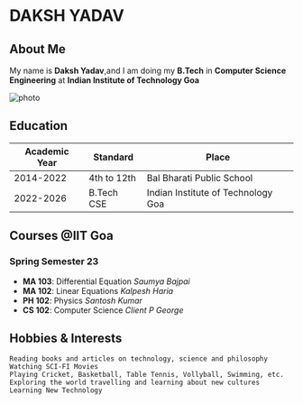 # DAKSH YADAV

## About Me

My name is **Daksh Yadav**,and I am doing my **B.Tech** in **Computer Science Engineering** at **Indian Institute of Technology Goa**

![photo](https://lh3.googleusercontent.com/pw/AJFCJaWdEcWK-kHL5rKZ6K8fIyoybpxSumB5Up6tzw7f-kfZk50bWO30g_JjTv2-VY9AcRPOiDx_6YP_8-TzzVKKkr0trcFLJfr2wFqUSpO3QR4IUA9qtNmN3uwl17NI_YwLA6eEn4GalwON4dATbNA3BDX2=w974-h974-s-no?authuser=0)

## Education

|Academic Year|Standard|Place|
|-------------|--------|-----|
|2014-2022|4th to 12th|Bal Bharati Public School|
|2022-2026|B.Tech CSE|Indian Institute of Technology Goa|

## Courses @IIT Goa
### Spring Semester 23
 +  **MA 103**: Differential Equation _Saumya Bajpai_
 +  **MA 102**: Linear Equations _Kalpesh Haria_
 +  **PH 102**: Physics _Santosh Kumar_
 +  **CS 102**: Computer Science _Client P George_

## Hobbies & Interests

    Reading books and articles on technology, science and philosophy
    Watching SCI-FI Movies
    Playing Cricket, Basketball, Table Tennis, Vollyball, Swimming, etc.
    Exploring the world travelling and learning about new cultures
    Learning New Technology 

